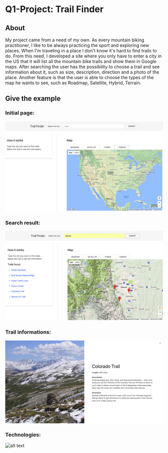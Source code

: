 # Q1-Project: Trail Finder

## About

My project came from a need of my own.
As every mountain biking practitioner, I like to be always practicing the sport and exploring new places.
When I'm traveling in a place I don't know it's hard to find trails to do.
From this need, I developed a site where you only have to enter a city in the US that it will list all the mountain bike trails and show them in Google maps.
After searching the user has the possibility to choose a trail and see information about it, such as size, description, direction and a photo of the place.
Another feature is that the user is able to choose the types of the map he wants to see, such as Roadmap, Satellite, Hybrid, Terrain.


## Give the example


### Initial page:
![alt text](https://github.com/josejuliojunior/Q1-Project/blob/master/Initial-Page.png)

### Search result:
![alt text](https://github.com/josejuliojunior/Q1-Project/blob/master/Search-Result.png)

### Trail informations:
![alt text](https://github.com/josejuliojunior/Q1-Project/blob/master/Trail-Information.png)


### Technologies:
![alt text](https://pixels4kids.files.wordpress.com/2014/11/html_css_javascript_and_the_awesome_jquery_infographic_header.png?w=1200)

